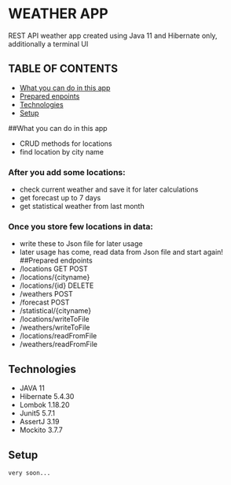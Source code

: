 # WEATHER APP 
REST API weather app created using Java 11 and Hibernate only, additionally a terminal UI

## TABLE OF CONTENTS
* [What you can do in this app](#what-you-can-do)
* [Prepared enpoints](#prepared-endpoints)  
* [Technologies](#technologies)
* [Setup](#setup)

##What you can do in this app
* CRUD methods for locations
* find location by city name
### After you add some locations:
* check current weather and save it for later calculations
* get forecast up to 7 days
* get statistical weather from last month
### Once you store few locations in data:
* write these to Json file for later usage
* later usage has come, read data from Json file and start again!
##Prepared endpoints
* /locations GET POST
* /locations/{cityname}
* /locations/{id} DELETE  
* /weathers POST
* /forecast POST
* /statistical/{cityname}  
* /locations/writeToFile
* /weathers/writeToFile
* /locations/readFromFile
* /weathers/readFromFile

## Technologies
* JAVA 11
* Hibernate 5.4.30
* Lombok 1.18.20
* Junit5 5.7.1
* AssertJ 3.19
* Mockito 3.7.7

## Setup

```
very soon...
```